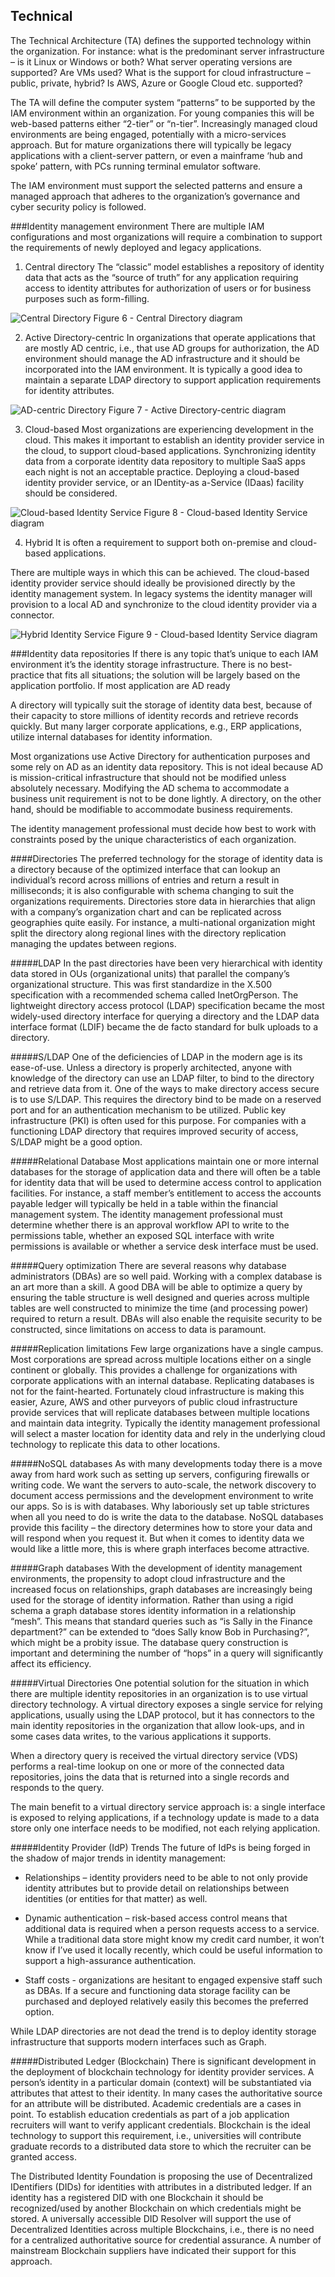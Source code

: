 Technical
---------

The Technical Architecture (TA) defines the supported technology within the
organization. For instance: what is the predominant server infrastructure – is
it Linux or Windows or both? What server operating versions are supported? Are
VMs used? What is the support for cloud infrastructure – public, private,
hybrid? Is AWS, Azure or Google Cloud etc. supported?

The TA will define the computer system “patterns” to be supported by the IAM
environment within an organization. For young companies this will be web-based
patterns either “2-tier” or “n-tier”. Increasingly managed cloud environments
are being engaged, potentially with a micro-services approach. But for mature
organizations there will typically be legacy applications with a client-server
pattern, or even a mainframe ‘hub and spoke’ pattern, with PCs running terminal
emulator software.

The IAM environment must support the selected patterns and ensure a managed
approach that adheres to the organization’s governance and cyber security policy
is followed.

###Identity management environment
There are multiple IAM configurations and most organizations will require a
combination to support the requirements of newly deployed and legacy applications.

1)	Central directory
The “classic” model establishes a repository of identity data that acts as the
“source of truth” for any application requiring access to identity attributes
for authorization of users or for business purposes such as form-filling.

![Central Directory](Figure6.png)
Figure 6 - Central Directory diagram

2)	Active Directory-centric
In organizations that operate applications that are mostly AD centric, i.e.,
that use AD groups for authorization, the AD environment should manage the AD
infrastructure and it should be incorporated into the IAM environment. It is
typically a good idea to maintain a separate LDAP directory to support
application requirements for identity attributes.

![AD-centric Directory](Figure7.png)
Figure 7 - Active Directory-centric diagram

3)	Cloud-based
Most organizations are experiencing development in the cloud. This makes it
important to establish an identity provider service in the cloud, to support
cloud-based applications. Synchronizing identity data from a corporate identity
data repository to multiple SaaS apps each night is not an acceptable practice.
Deploying a cloud-based identity provider service, or an IDentity-as a-Service
(IDaas) facility should be considered.

![Cloud-based Identity Service](Figure8.png)
Figure 8 - Cloud-based Identity Service diagram

4)	Hybrid
It is often a requirement to support both on-premise and cloud-based
applications.

There are multiple ways in which this can be achieved. The cloud-based identity
provider service should ideally be provisioned directly by the identity
management system. In legacy systems the identity manager will provision to a
local AD and synchronize to the cloud identity provider via a connector.

![Hybrid Identity Service](Figure9.png)
Figure 9 - Cloud-based Identity Service diagram

###Identity data repositories
If there is any topic that’s unique to each IAM environment it’s the identity
storage infrastructure. There is no best-practice that fits all situations; the
solution will be largely based on the application portfolio. If most application
are AD ready

A directory will typically suit the storage of identity data best, because of
their capacity to store millions of identity records and retrieve records
quickly. But many larger corporate applications, e.g., ERP applications, utilize
internal databases for identity information.

Most organizations use Active Directory for authentication purposes and some
rely on AD as an identity data repository. This is not ideal because AD is
mission-critical infrastructure that should not be modified unless absolutely
necessary. Modifying the AD schema to accommodate a business unit requirement is
not to be done lightly. A directory, on the other hand, should be modifiable to
accommodate business requirements.

The identity management professional must decide how best to work with
constraints posed by the unique characteristics of each organization.

####Directories
The preferred technology for the storage of identity data is a directory because
of the optimized interface that can lookup an individual’s record across
millions of entries and return a result in milliseconds; it is also configurable
with schema changing to suit the organizations requirements. Directories store
data in hierarchies that align with a company’s organization chart and can be
replicated across geographies quite easily. For instance, a multi-national
organization might split the directory along regional lines with the directory
replication managing the updates between regions.

#####LDAP
In the past directories have been very hierarchical with identity data stored in
OUs (organizational units) that parallel the company’s organizational structure.
This was first standardize in the X.500 specification with a recommended schema
called InetOrgPerson. The lightweight directory access protocol (LDAP)
specification became the most widely-used directory interface for querying a
directory and the LDAP data interface format (LDIF) became the de facto standard
for bulk uploads to a directory.

#####S/LDAP
One of the deficiencies of LDAP in the modern age is its ease-of-use. Unless a
directory is properly architected, anyone with knowledge of the directory can
use an LDAP filter, to bind to the directory and retrieve data from it. One of
the ways to make directory access secure is to use S/LDAP. This requires the
directory bind to be made on a reserved port and for an authentication mechanism
to be utilized. Public key infrastructure (PKI) is often used for this purpose.
For companies with a functioning LDAP directory that requires improved security
of access, S/LDAP might be a good option.

#####Relational Database
Most applications maintain one or more internal databases for the storage of
application data and there will often be a table for identity data that will be
used to determine access control to application facilities. For instance, a
staff member’s entitlement to access the accounts payable ledger will typically
be held in a table within the financial management system. The identity
management professional must determine whether there is an approval workflow API
to write to the permissions table, whether an exposed SQL interface with write
permissions is available or whether a service desk interface must be used.

#####Query optimization
There are several reasons why database administrators (DBAs) are so well paid.
Working with a complex database is an art more than a skill. A good DBA will be
able to optimize a query by ensuring the table structure is well designed and
queries across multiple tables are well constructed to minimize the time (and
processing power) required to return a result. DBAs will also enable the
requisite security to be constructed, since limitations on access to data is
paramount.

#####Replication limitations
Few large organizations have a single campus. Most corporations are spread
across multiple locations either on a single continent or globally. This
provides a challenge for organizations with corporate applications with an
internal database. Replicating databases is not for the faint-hearted.
Fortunately cloud infrastructure is making this easier, Azure, AWS and other
purveyors of public cloud infrastructure provide services that will replicate
databases between multiple locations and maintain data integrity. Typically the
identity management professional will select a master location for identity data
and rely in the underlying cloud technology to replicate this data to other
locations.

#####NoSQL databases
As with many developments today there is a move away from hard work such as
setting up servers, configuring firewalls or writing code. We want the servers
to auto-scale, the network discovery to document access permissions and the
development environment to write our apps. So is is with databases. Why
laboriously set up table strictures when all you need to do is write the data to
the database. NoSQL databases provide this facility – the directory determines
how to store your data and will respond when you request it. But when it comes
to identity data we would like a little more, this is where graph interfaces
become attractive.

#####Graph databases
With the development of identity management environments, the propensity to
adopt cloud infrastructure and the increased focus on relationships, graph
databases are increasingly being used for the storage of identity information.
Rather than using a rigid schema a graph database stores identity information in
a relationship “mesh”. This means that standard queries such as “is Sally in the
Finance department?” can be extended to “does Sally know Bob in Purchasing?”,
which might be a probity issue. The database query construction is important and
determining the number of “hops” in a query will significantly affect its
efficiency.

#####Virtual Directories
One potential solution for the situation in which there are multiple identity
repositories in an organization is to use virtual directory technology. A virtual
directory exposes a single service for relying applications, usually using the
LDAP protocol, but it has connectors to the main identity repositories in the
organization that allow look-ups, and in some cases data writes, to the various
applications it supports.

When a directory query is received the virtual directory service (VDS) performs
a real-time lookup on one or more of the connected data repositories, joins the
data that is returned into a single records and responds to the query.

The main benefit to a virtual directory service  approach is: a single interface
is exposed to relying applications, if a technology update is made to a data
store only one interface needs to be modified, not each relying application.

#####Identity Provider (IdP) Trends
The future of IdPs is being forged in the shadow of major trends in identity
management:

-	Relationships – identity providers need to be able to not only provide
 	identity attributes but to provide detail on relationships between identities
 	(or entities for that matter) as well.

-	Dynamic authentication – risk-based access control means that additional data
 	is required when a person requests access to a service. While a traditional
 	data store might know my credit card number, it won’t know if I’ve used it
 	locally recently, which could be useful information to support a
 	high-assurance authentication.

-	Staff costs - organizations are hesitant to engaged expensive staff such as
 	DBAs. If a secure and functioning data storage facility can be purchased and
 	deployed relatively easily this becomes the preferred option.

While LDAP directories are not dead the trend is to deploy identity storage
infrastructure that supports modern interfaces such as Graph.

#####Distributed Ledger (Blockchain)
There is significant development in the deployment of blockchain technology for
identity provider services. A person’s identity in a particular domain (context)
will be substantiated via attributes that attest to their identity. In many
cases the authoritative source for an attribute will be distributed. Academic
credentials are a cases in point. To establish education credentials as part of
a job application recruiters will want to verify applicant credentials.
Blockchain is the ideal technology to support this requirement, i.e., universities
will contribute graduate records to a distributed data store to which the
recruiter can be granted access.

The Distributed Identity Foundation is proposing the use of Decentralized
IDentifiers (DIDs) for identities with attributes in a distributed ledger. If an
identity has a registered DID with one Blockchain it should be recognized/used
by another Blockchain on which credentials might be stored. A universally
accessible DID Resolver will support the use of Decentralized Identities across
multiple Blockchains, i.e., there is no need for a centralized authoritative
source for credential assurance. A number of mainstream Blockchain suppliers
have indicated their support for this approach.
